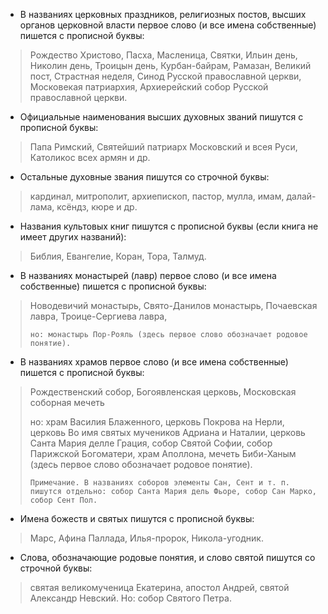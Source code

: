 - В названиях церковных праздников, религиозных постов, высших органов церковной власти первое слово (и все имена собственные) пишется с прописной буквы:
> Рождество Христово, Пасха, Масленица, Святки, Ильин день, Николин день, Троицын день, Курбан-байрам, Рамазан, Великий пост, Страстная неделя, Синод Русской православной церкви, Московекая патриархия, Архиерейский собор Русской православной церкви.

- Официальные наименования высших духовных званий пишутся с прописной буквы:
> Папа Римский, Святейший патриарх Московский и всея Руси, Католикос всех армян и др.

- Остальные духовные звания пишутся со строчной буквы:
> кардинал, митрополит, архиепископ, пастор, мулла, имам, далай-лама, ксёндз, кюре и др.

- Названия культовых книг пишутся с прописной буквы (если книга не имеет других названий):
> Библия, Евангелие, Коран, Тора, Талмуд.

- В названиях монастырей (лавр) первое слово (и все имена собственные) пишется с прописной буквы:
> Новодевичий монастырь, Свято-Данилов монастырь, Почаевская лавра, Троице-Сергиева лавра,
> 
>     но: монастырь Пор-Рояль (здесь первое слово обозначает родовое понятие).

- В названиях храмов первое слово (и все имена собственные) пишется с прописной буквы:
> Рождественский собор, Богоявленская церковь, Московская соборная мечеть
>
> но: храм Василия Блаженного, церковь Покрова на Нерли, церковь Во имя святых мучеников Адриана и Наталии, церковь Санта Мария делле Грация, собор Святой Софии, собор Парижской Богоматери, храм Аполлона, мечеть Биби-Ханым (здесь первое слово обозначает родовое понятие).
>
>     Примечание. В названиях соборов элементы Сан, Сент и т. п. пишутся отдельно: собор Санта Мария дель Фьоре, собор Сан Марко, собор Сент Пол.
>

- Имена божеств и святых пишутся с прописной буквы:
> Марс, Афина Паллада, Илья-пророк, Никола-угодник. 

- Слова, обозначающие родовые понятия, и слово святой пишутся со строчной буквы:
> святая великомученица Екатерина, апостол Андрей, святой Александр Невский. Но: собор Святого Петра.
